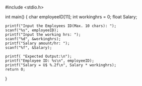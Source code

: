 #include <stdio.h>

int main()
{
    char employeeID[11];
    int workinghrs = 0;
    float Salary;

    printf("Input the Employees ID(Max. 10 chars): ");
    scanf("%s", employeeID);
    printf("Input the working hrs: ");
    scanf("%d", &workinghrs);
    printf("Salary amount/hr: ");
    scanf("%f", &Salary);
  
    printf( "Expected Output:\n");
    printf("Employee ID: %s\n", employeeID);
    printf("Salary = U$ %.2f\n", Salary * workinghrs);
    return 0;
}
